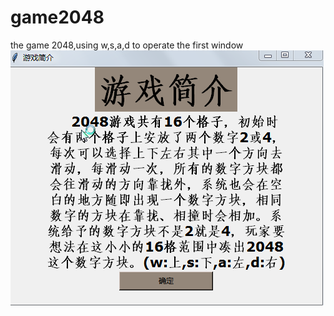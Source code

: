 # game2048
the game 2048,using w,s,a,d to operate
the first window
![startPicture](http://github.com/1219335257/game2048/raw/master/start.png)
